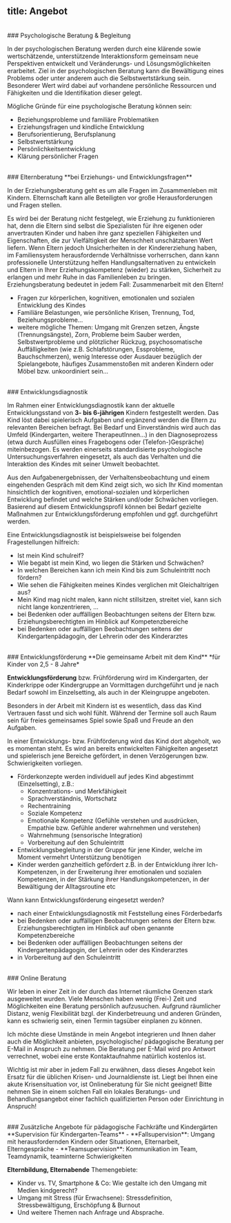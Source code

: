 title: Angebot
---

<!-- toc -->

<br>
### Psychologische Beratung & Begleitung

In der psychologischen Beratung werden durch eine klärende sowie wertschätzende, unterstützende Interaktionsform gemeinsam neue Perspektiven entwickelt und Veränderungs- und Lösungsmöglichkeiten erarbeitet. Ziel in der psychologischen Beratung kann die Bewältigung eines Problems oder unter anderem auch die Selbstwertstärkung sein. Besonderer Wert wird dabei auf vorhandene persönliche Ressourcen und Fähigkeiten und die Identifikation dieser gelegt. 

Mögliche Gründe für eine psychologische Beratung können sein:
- Beziehungsprobleme und familiäre Problematiken
- Erziehungsfragen und kindliche Entwicklung
- Berufsorientierung, Berufsplanung
- Selbstwertstärkung
- Persönlichkeitsentwicklung
- Klärung persönlicher Fragen

<br>
### Elternberatung
**bei Erziehungs- und Entwicklungsfragen**

In der Erziehungsberatung geht es um alle Fragen im Zusammenleben mit Kindern. Elternschaft kann alle Beteiligten vor große Herausforderungen und Fragen stellen.

Es wird bei der Beratung nicht festgelegt, wie Erziehung zu funktionieren hat, denn die Eltern sind selbst die Spezialisten für ihre eigenen oder anvertrauten Kinder und haben ihre ganz speziellen Fähigkeiten und Eigenschaften, die zur Vielfältigkeit der Menschheit unschätzbaren Wert liefern. Wenn Eltern jedoch Unsicherheiten in der Kindererziehung haben, im Familiensystem herausfordernde Verhältnisse vorherrschen, dann kann professionelle Unterstützung helfen Handlungsalternativen zu entwickeln und Eltern in Ihrer Erziehungskompetenz (wieder) zu stärken, Sicherheit zu erlangen und mehr Ruhe in das Familienleben zu bringen. Erziehungsberatung bedeutet in jedem Fall: Zusammenarbeit mit den Eltern!
<br>
- Fragen zur körperlichen, kognitiven, emotionalen und sozialen Entwicklung des Kindes
- Familiäre Belastungen, wie persönliche Krisen, Trennung, Tod, Beziehungsprobleme...
- weitere mögliche Themen: Umgang mit Grenzen setzen, Ängste (Trennungsängste), Zorn, Probleme beim Sauber werden, Selbstwertprobleme und plötzlicher Rückzug, psychosomatische Auffälligkeiten (wie z.B. Schlafstörungen, Essprobleme, Bauchschmerzen), wenig Interesse oder Ausdauer bezüglich der Spielangebote, häufiges Zusammenstoßen mit anderen Kindern oder Möbel bzw. unkoordiniert sein...

<br>
### Entwicklungsdiagnostik

Im Rahmen einer Entwicklungsdiagnostik kann der aktuelle Entwicklungsstand von **3- bis 6-jährigen** Kindern festgestellt werden. Das Kind löst dabei spielerisch Aufgaben und ergänzend werden die Eltern zu relevanten Bereichen befragt. Bei Bedarf und Einverständnis wird auch das Umfeld (Kindergarten, weitere TherapeutInnen...) in den Diagnoseprozess (etwa durch Ausfüllen eines Fragebogens oder (Telefon-)Gespräche) miteinbezogen. Es werden einerseits standardisierte psychologische Untersuchungsverfahren eingesetzt, als auch das Verhalten und die Interaktion des Kindes mit seiner Umwelt beobachtet.

Aus den Aufgabenergebnissen, der Verhaltensbeobachtung und einem eingehenden Gespräch mit dem Kind zeigt sich, wo sich Ihr Kind momentan hinsichtlich der kognitiven, emotional-sozialen und körperlichen Entwicklung befindet und welche Stärken und/oder Schwächen vorliegen. Basierend auf diesem Entwicklungsprofil können bei Bedarf gezielte Maßnahmen zur Entwicklungsförderung empfohlen und ggf. durchgeführt werden.

Eine Entwicklungsdiagnostik ist beispielsweise bei folgenden Fragestellungen hilfreich:
- Ist mein Kind schulreif?
- Wie begabt ist mein Kind, wo liegen die Stärken und Schwächen?
- In welchen Bereichen kann ich mein Kind bis zum Schuleintritt noch fördern?
- Wie sehen die Fähigkeiten meines Kindes verglichen mit Gleichaltrigen aus?
- Mein Kind mag nicht malen, kann nicht stillsitzen, streitet viel, kann sich nicht lange konzentrieren, ...
- bei Bedenken oder auffälligen Beobachtungen seitens der Eltern bzw. Erziehungsberechtigten im Hinblick auf Kompetenzbereiche
- bei Bedenken oder auffälligen Beobachtungen seitens der Kindergartenpädagogin, der Lehrerin oder des Kinderarztes


<br>
### Entwicklungsförderung
**Die gemeinsame Arbeit mit dem Kind**
*für Kinder von 2,5 - 8 Jahre*

**Entwicklungsförderung** bzw. Frühförderung wird im Kindergarten, der Kinderkrippe oder Kindergruppe an Vormittagen durchgeführt und je nach Bedarf sowohl im Einzelsetting, als auch in der Kleingruppe angeboten.

Besonders in der Arbeit mit Kindern ist es wesentlich, dass das Kind Vertrauen fasst und sich wohl fühlt. Während der Termine soll auch Raum sein für freies gemeinsames Spiel sowie Spaß und Freude an den Aufgaben.

In einer Entwicklungs- bzw. Frühförderung wird das Kind dort abgeholt, wo es momentan steht. Es wird an bereits entwickelten Fähigkeiten angesetzt und spielerisch jene Bereiche gefördert, in denen Verzögerungen bzw. Schwierigkeiten vorliegen.

* Förderkonzepte werden individuell auf jedes Kind abgestimmt (Einzelsetting), z.B.:
	- Konzentrations- und Merkfähigkeit
	- Sprachverständnis, Wortschatz
	- Rechentraining
	- Soziale Kompetenz
	- Emotionale Kompetenz (Gefühle verstehen und ausdrücken, Empathie bzw. Gefühle anderer wahrnehmen und verstehen)
	- Wahrnehmung (sensorische Integration)
	- Vorbereitung auf den Schuleintritt
* Entwicklungsbegleitung in der Gruppe für jene Kinder, welche im Moment vermehrt Unterstützung benötigen
* Kinder werden ganzheitlich gefördert z.B. in der Entwicklung ihrer Ich-Kompetenzen, in der Erweiterung ihrer emotionalen und sozialen Kompetenzen, in der Stärkung ihrer Handlungskompetenzen, in der Bewältigung der Alltagsroutine etc

Wann kann Entwicklungsförderung eingesetzt werden?
- nach einer Entwicklungsdiagnostik mit Feststellung eines Förderbedarfs
- bei Bedenken oder auffälligen Beobachtungen seitens der Eltern bzw. Erziehungsberechtigten im Hinblick auf oben genannte Kompetenzbereiche
- bei Bedenken oder auffälligen Beobachtungen seitens der Kindergartenpädagogin, der Lehrerin oder des Kinderarztes
- in Vorbereitung auf den Schuleintritt


<br>
### Online Beratung

Wir leben in einer Zeit in der durch das Internet räumliche Grenzen stark ausgeweitet wurden. Viele Menschen haben wenig (Frei-) Zeit und Möglichkeiten eine Beratung persönlich aufzusuchen. Aufgrund räumlicher Distanz, wenig Flexibilität bzgl. der Kinderbetreuung und anderen Gründen, kann es schwierig sein, einen Termin tagsüber einplanen zu können. 

Ich möchte diese Umstände in mein Angebot integrieren und Ihnen daher auch die Möglichkeit anbieten, psychologische/ pädagogische Beratung per E-Mail in Anspruch zu nehmen. Die Beratung per E-Mail wird pro Antwort verrechnet, wobei eine erste Kontaktaufnahme natürlich kostenlos ist.  

Wichtig ist mir aber in jedem Fall zu erwähnen, dass dieses Angebot kein Ersatz für die üblichen Krisen- und Journaldienste ist. Liegt bei Ihnen eine akute Krisensituation vor, ist Onlineberatung für Sie nicht geeignet! Bitte nehmen Sie in einem solchen Fall ein lokales Beratungs- und Behandlungsangebot einer fachlich qualifizierten Person oder Einrichtung in Anspruch!

<br>
### Zusätzliche Angebote für pädagogische Fachkräfte und Kindergärten
**Supervision für Kindergarten-Teams**
- **Fallsupervision**: Umgang mit herausfordernden Kindern oder Situationen, Elternarbeit, Elterngespräche
- **Teamsupervision**: Kommunikation im Team, Teamdynamik, teaminterne Schwierigkeiten

**Elternbildung, Elternabende**
Themengebiete: 
- Kinder vs. TV, Smartphone & Co: Wie gestalte ich den Umgang mit Medien kindgerecht? 
- Umgang mit Stress (für Erwachsene): Stressdefinition, Stressbewältigung, Erschöpfung & Burnout
- Und weitere Themen nach Anfrage und Absprache. 
